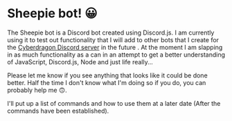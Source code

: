 # Sheepie bot! :grinning:

The Sheepie bot is a Discord bot created using Discord.js. I am currently using it to test out functionality that I will add to other bots that I create for the [Cyberdragon Discord server](https://discord.gg/VXGhyvN) in the future . At the moment I am slapping in as much functionality as a can in an attempt to get a better understanding of JavaScript, Discord.js, Node and just life really...

Please let me know if you see anything that looks like it could be done better. Half the time I don't know what I'm doing so if you do, you can probably help me :upside_down_face:.

I'll put up a list of commands and how to use them at a later date (After the commands have been established).

